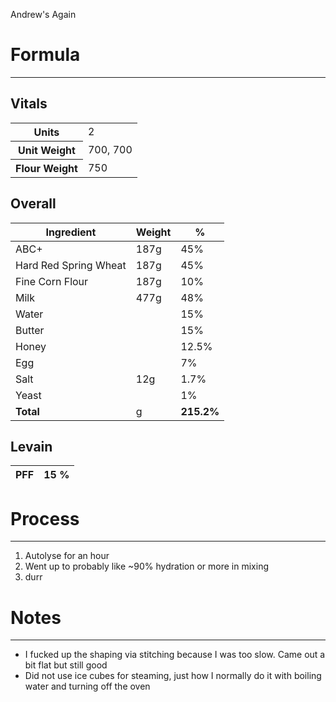 Andrew's Again

# Formula
---
## Vitals
<table>
	<tr>
		<th>Units</th>
		<td>2</td>
	</tr>
	<tr>
		<th>Unit Weight</th>
		<td>700, 700 </td>
	</tr>
	<tr>
		<th>Flour Weight</th>
		<td>750</td>
	</tr>
</table>

## Overall
| Ingredient            | Weight | %          |
| --------------------- | ------ | ---------- |
| ABC+                  | 187g   | 45%        |
| Hard Red Spring Wheat | 187g   | 45%        |
| Fine Corn Flour       | 187g   | 10%        |
| Milk                  | 477g   | 48%        |
| Water                 |        | 15%           |
| Butter                |        | 15%        |
| Honey                 |        | 12.5%      |
| Egg                   |        | 7%         |
| Salt                  | 12g    | 1.7%       |
| Yeast                 |        | 1%         |
| **Total**             | g  | **215.2%** |

## Levain
| PFF | 15 % | 
| --- | --- | 



# Process
---

1. Autolyse for an hour
2. Went up to probably like ~90% hydration or more in mixing
3. durr

# Notes
---
- I fucked up the shaping via stitching because I was too slow. Came out a bit flat but still good
- Did not use ice cubes for steaming, just how I normally do it with boiling water and turning off the oven